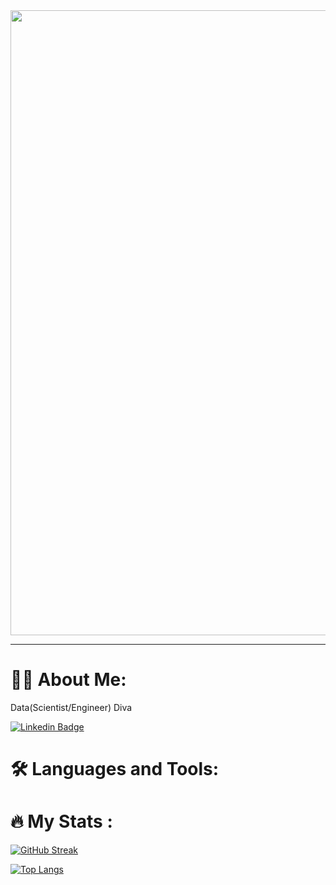 <div id="header" align="center">
  <img src="https://media.giphy.com/media/L1R1tvI9svkIWwpVYr/giphy.gif" width="1000"/>
</div>

------

# :woman_technologist: About Me:
Data(Scientist/Engineer) Diva 

[![Linkedin Badge](https://img.shields.io/badge/-aneshaak-blue?style=flat&logo=Linkedin&logoColor=white)](your-linkedin-url)

# :hammer_and_wrench: Languages and Tools:

# :fire: My Stats :
[![GitHub Streak](http://github-readme-streak-stats.herokuapp.com?user=AneshaaK&theme=dark&background=000000)](https://git.io/streak-stats)

[![Top Langs](https://github-readme-stats.vercel.app/api/top-langs/?username=AneshaaK&layout=compact&theme=vision-friendly-dark)](https://github.com/anuraghazra/github-readme-stats)

